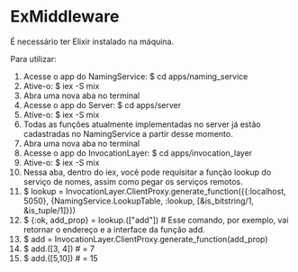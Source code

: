 # ExMiddleware

É necessário ter Elixir instalado na máquina.

Para utilizar:

1. Acesse o app do NamingService: $ cd apps/naming_service
2. Ative-o: $ iex -S mix
3. Abra uma nova aba no terminal
4. Acesse o app do Server: $ cd apps/server
5. Ative-o: $ iex -S mix
6. Todas as funções atualmente implementadas no server já estão cadastradas no NamingService a partir desse momento.
6. Abra uma nova aba no terminal
7. Acesse o app do InvocationLayer: $ cd apps/invocation_layer
8. Ative-o: $ iex -S mix
9. Nessa aba, dentro do iex, você pode requisitar a função lookup do serviço de nomes, assim como pegar os serviços remotos.
10. $ lookup = InvocationLayer.ClientProxy.generate_function({{:localhost, 5050}, {NamingService.LookupTable, :lookup,       [&is_bitstring/1, &is_tuple/1]}})
11. $ {:ok, add_prop} = lookup.(["add"]) # Esse comando, por exemplo, vai retornar o endereço e a interface da função add.
12. $ add = InvocationLayer.ClientProxy.generate_function(add_prop)
13. $ add.([3, 4]) # = 7
14. $ add.([5,10]) # = 15
